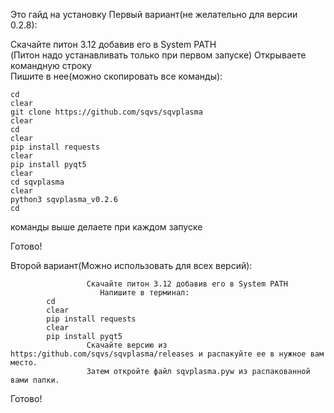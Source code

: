    Это гайд на установку
Первый вариант(не желательно для версии 0.2.8):

  Скачайте питон 3.12 добавив его в System PATH            
(Питон надо устанавливать только при первом запуске)
            Открываете командную строку              
              Пишите в нее(можно скопировать все команды):               

    cd
    clear
    git clone https://github.com/sqvs/sqvplasma
    clear
    cd
    clear
    pip install requests
    clear
    pip install pyqt5
    clear
    cd sqvplasma
    clear
    python3 sqvplasma_v0.2.6
    cd
                                                 
   команды выше делаете при каждом запуске
                                     
Готово!

Второй вариант(Можно использовать для всех версий):

                     Скачайте питон 3.12 добавив его в System PATH
                        Напишите в терминал: 
            cd
            clear
            pip install requests
            clear
            pip install pyqt5
                     Скачайте версию из https:/github.com/sqvs/sqvplasma/releases и распакуйте ее в нужное вам место.
                     Затем откройте файл sqvplasma.pyw из распакованной вами папки.
Готово!
